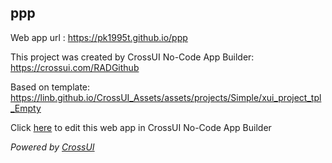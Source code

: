 ## ppp
Web app url : https://pk1995t.github.io/ppp

This project was created by CrossUI No-Code App Builder: https://crossui.com/RADGithub

Based on template: https://linb.github.io/CrossUI_Assets/assets/projects/Simple/xui_project_tpl_Empty

Click [here](https://crossui.com/RADGithub/#!from=github&owner=pk1995t&repo=ppp) to edit this web app in CrossUI No-Code App Builder

<i>Powered by [CrossUI](https://crossui.com)</i>
